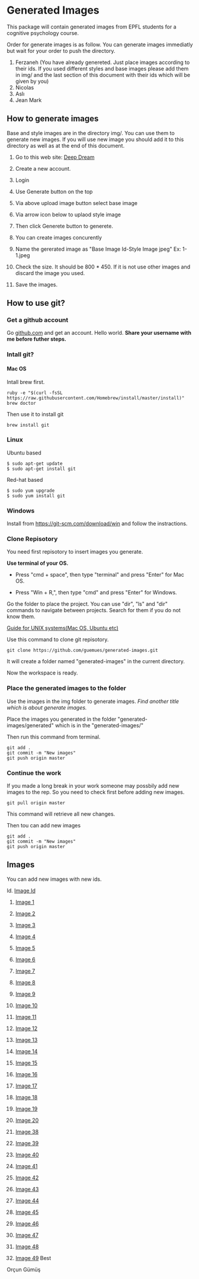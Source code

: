 # Generated Images

This package will contain generated images from EPFL students for a cognitive psychology course.

Order for generate images is as follow. You can generate images immediatly but wait for your order to push the directory.

1. Ferzaneh (You have already genereted. Just place images according to their ids. If you used different styles and base images please add them in img/ and the last section of this document with their ids which will be given by you)
2. Nicolas
3. Aslı
4. Jean Mark


## How to generate images

Base and style images are in the directory img/. You can use them to generate new images. If you will use new image you should add it to this directory as well as at the end of this document.

1. Go to this web site: [Deep Dream](https://deepdreamgenerator.com/)

2. Create a new account.

3. Login

5. Use Generate button on the top

6. Via above upload image button select base image

7. Via arrow icon below to uplaod style image

8. Then click Generete button to generete.

9. You can create images concurently

10. Name the gererated image as "Base Image Id-Style Image jpeg" Ex: 1-1.jpeg

11. Check the size. It should be 800 * 450. If it is not use other images and discard the image you used.

11. Save the images. 

## How to use git?

### Get a github account

Go [github.com](https://github.com/) and get an account. Hello world. 
**Share your username with me before futher steps.**

### Intall git?

#### Mac OS

Intall brew first.

```
ruby -e "$(curl -fsSL https://raw.githubusercontent.com/Homebrew/install/master/install)"
brew doctor
```

Then use it to install git

```
brew install git
```


### Linux
Ubuntu based

```
$ sudo apt-get update
$ sudo apt-get install git
```

Red-hat based

```
$ sudo yum upgrade
$ sudo yum install git
```
### Windows

Install from https://git-scm.com/download/win and follow the instractions.

### Clone Repisotory

You need first repisotory to insert images you generate.


**Use terminal of your OS.** 

* Press "cmd + space", then type "terminal" and press "Enter" for Mac OS.

* Press "Win + R,", then type "cmd" and press "Enter" for Windows.

Go the folder to place the project. You can use "dir", "ls" and "dir" commands to navigate between projects. Search for them if you do not know them.

[Guide for UNIX systems(Mac OS, Ubuntu etc)](https://en.wikibooks.org/wiki/Guide_to_Unix/Commands/File_System_Utilities)

Use this command to clone git repisotory.

```
git clone https://github.com/guemues/generated-images.git
```

It will create a folder named "generated-images" in the current directory. 

Now the workspace is ready.

### Place the generated images to the folder

Use the images in the img folder to generate images. *Find another title which is about generate images.*

Place the images you generated in the folder "generated-images/generated" which is in the "generated-images/"

Then run this command from terminal.

```
git add .
git commit -m "New images"
git push origin master
```

### Continue the work 

If you made a long break in your work someone may possbily add new images to the rep. So you need to check first before adding new images.

```
git pull origin master
```
This command will retrieve all new changes.

Then tou can add new images
```
git add .
git commit -m "New images"
git push origin master
```

## Images

You can add new images with new ids.

Id. [Image Id](link)

1. [Image 1](https://www.google.ch/imgres?imgurl=http%3A%2F%2Fcdn.pcwallart.com%2Fimages%2Fabstract-art-picasso-wallpaper-3.jpg&imgrefurl=http%3A%2F%2Fpcwallart.com%2Fabstract-art-picasso-wallpaper-3.html&docid=PiXPmgeYO4_MqM&tbnid=k7jFi6dHfwaPcM%3A&vet=10ahUKEwiwgNyMj8HXAhULM8AKHUhSCPUQMwjCASgBMAE..i&w=1937&h=2501&bih=776&biw=1439&q=picasso&ved=0ahUKEwiwgNyMj8HXAhULM8AKHUhSCPUQMwjCASgBMAE&iact=mrc&uact=8)

2. [Image 2](https://www.google.ch/imgres?imgurl=http%3A%2F%2Fwww.abs-art.com%2Fimages%2FWassily%2520Kandinsky%2520accent%2520en%2520rose.jpg&imgrefurl=http%3A%2F%2Fwww.abs-art.com%2Findex.php%3Fmain_page%3Dproduct_info%26products_id%3D13&docid=2EfkBW6m1-OEBM&tbnid=bhE2Qmcs2CLmXM%3A&vet=10ahUKEwj_t_31jsHXAhVJM5oKHUpaA9w4ZBAzCCcoJTAl..i&w=1000&h=1200&bih=776&biw=1439&q=kandinsky&ved=0ahUKEwj_t_31jsHXAhVJM5oKHUpaA9w4ZBAzCCcoJTAl&iact=mrc&uact=8)

3. [Image 3](https://www.google.ch/imgres?imgurl=https%3A%2F%2Fwww.reprodart.com%2Fkunst%2Fwassily_kandinsky%2Fthm_kandinsky-several-circles.jpg&imgrefurl=https%3A%2F%2Fwww.reprodart.com%2Fa%2Fwassily-kandinsky.html&docid=c5D4E0cRT2aC9M&tbnid=XohHdgHaodS48M%3A&vet=10ahUKEwi08M_pjsHXAhUrL8AKHXqbCIIQMwigAShYMFg..i&w=593&h=600&bih=776&biw=1439&q=kandinsky&ved=0ahUKEwi08M_pjsHXAhUrL8AKHXqbCIIQMwigAShYMFg&iact=mrc&uact=8)

4. [Image 4](https://www.google.ch/imgres?imgurl=https%3A%2F%2Forig00.deviantart.net%2F9324%2Ff%2F2013%2F152%2F2%2F5%2Flas_musas_de_kandinsky_by_thatcarelessfairy-d67h7bs.jpg&imgrefurl=https%3A%2F%2Fwww.deviantart.com%2Ftag%2Fkandinsky&docid=DApfjExhW7NFVM&tbnid=IVaa_6qKGMwI7M%3A&vet=10ahUKEwi08M_pjsHXAhUrL8AKHXqbCIIQMwhiKBowGg..i&w=2490&h=1754&bih=776&biw=1439&q=kandinsky&ved=0ahUKEwi08M_pjsHXAhUrL8AKHXqbCIIQMwhiKBowGg&iact=mrc&uact=8)

5. [Image 5](https://www.google.ch/imgres?imgurl=http%3A%2F%2Fwww.abs-art.com%2Fimages%2FWassily%2520Kandinsky%2520black%2520and%2520violet%2C%25201923.jpg&imgrefurl=http%3A%2F%2Fwww.abs-art.com%2Findex.php%3Fmain_page%3Dproduct_info%26products_id%3D22&docid=hnFp8wIUzCwguM&tbnid=rocZVCBI6Bp-gM%3A&vet=10ahUKEwi08M_pjsHXAhUrL8AKHXqbCIIQMwhNKA8wDw..i&w=1200&h=900&bih=776&biw=1439&q=kandinsky&ved=0ahUKEwi08M_pjsHXAhUrL8AKHXqbCIIQMwhNKA8wDw&iact=mrc&uact=8)

6. [Image 6](https://www.google.ch/imgres?imgurl=http%3A%2F%2Ffc05.deviantart.net%2Ffs44%2Fi%2F2009%2F081%2F0%2F1%2FKandinsky_Inspired_3_by_Artwyrd.jpg&imgrefurl=https%3A%2F%2Fwww.tes.com%2Flessons%2FUP6VNG9hOyHSFw%2Fwassily-kandinsky&docid=NpQut5pqZF3nFM&tbnid=SsRAQzBIy_3wMM%3A&vet=10ahUKEwi08M_pjsHXAhUrL8AKHXqbCIIQMwhOKBAwEA..i&w=900&h=923&bih=776&biw=1439&q=kandinsky&ved=0ahUKEwi08M_pjsHXAhUrL8AKHXqbCIIQMwhOKBAwEA&iact=mrc&uact=8)

7. [Image 7](https://www.google.ch/imgres?imgurl=http%3A%2F%2Fwww.theartstory.org%2Fimages20%2Fworks%2Fkandinsky_wassily_7.jpg&imgrefurl=http%3A%2F%2Fwww.theartstory.org%2Fartist-kandinsky-wassily.htm&docid=bu0PXmJ5vsa8DM&tbnid=0Dkv0n_vHN6d2M%3A&vet=10ahUKEwi08M_pjsHXAhUrL8AKHXqbCIIQMwhIKAowCg..i&w=392&h=400&bih=776&biw=1439&q=kandinsky&ved=0ahUKEwi08M_pjsHXAhUrL8AKHXqbCIIQMwhIKAowCg&iact=mrc&uact=8)

8. [Image 8](https://www.google.ch/imgres?imgurl=http%3A%2F%2Fd279m997dpfwgl.cloudfront.net%2Fwp%2F2017%2F04%2F0407_Matisse-Mimosa.jpg&imgrefurl=http%3A%2F%2Fwww.wbur.org%2Fartery%2F2017%2F04%2F08%2Fmatisse-in-the-studio&docid=bRCYvvY-WRNbgM&tbnid=wxGkOZUbSPe7xM%3A&vet=10ahUKEwjGw6PSjsHXAhUCAcAKHTI-Am0QMwhmKB4wHg..i&w=1111&h=1700&bih=776&biw=1439&q=matisse&ved=0ahUKEwjGw6PSjsHXAhUCAcAKHTI-Am0QMwhmKB4wHg&iact=mrc&uact=8)

9. [Image 9](https://www.google.ch/imgres?imgurl=http%3A%2F%2Fwww.tate.org.uk%2Fart%2Fimages%2Fwork%2FT%2FT00%2FT00540_10.jpg&imgrefurl=http%3A%2F%2Fwww.tate.org.uk%2Fart%2Fartists%2Fhenri-matisse-1593&docid=_YJhMWSUNaPMhM&tbnid=b3puDhauif6fJM%3A&vet=10ahUKEwjGw6PSjsHXAhUCAcAKHTI-Am0QMwhJKAswCw..i&w=1494&h=1536&bih=776&biw=1439&q=matisse&ved=0ahUKEwjGw6PSjsHXAhUCAcAKHTI-Am0QMwhJKAswCw&iact=mrc&uact=8)

10. [Image 10](https://www.google.ch/imgres?imgurl=https%3A%2F%2Fimages-na.ssl-images-amazon.com%2Fimages%2FI%2F81aQHYeFuTL.jpg&imgrefurl=https%3A%2F%2Fwww.amazon.ca%2FHenri-Matisse-Oasis%2Fdp%2F3863357264&docid=P_heA3K3j6ad6M&tbnid=GAp4J1bTPb4KQM%3A&vet=10ahUKEwjGw6PSjsHXAhUCAcAKHTI-Am0QMwhLKA0wDQ..i&w=1200&h=1544&bih=776&biw=1439&q=matisse&ved=0ahUKEwjGw6PSjsHXAhUCAcAKHTI-Am0QMwhLKA0wDQ&iact=mrc&uact=8)

11. [Image 11](https://www.google.ch/imgres?imgurl=https%3A%2F%2Fcdn.theculturetrip.com%2Fimages%2F56-3689838-9433423871-894e871f16-k.jpg&imgrefurl=https%3A%2F%2Ftheculturetrip.com%2Feurope%2Frussia%2Farticles%2Fthe-5-best-places-to-see-marc-chagall-s-art%2F&docid=Jj22QHo7qs9BiM&tbnid=JncP4WVyvKrxTM%3A&vet=10ahUKEwip_9qjjsHXAhWiKMAKHZqPC_g4ZBAzCGEoXDBc..i&w=668&h=445&bih=776&biw=1439&q=chagall&ved=0ahUKEwip_9qjjsHXAhWiKMAKHZqPC_g4ZBAzCGEoXDBc&iact=mrc&uact=8)

12. [Image 12](https://www.google.ch/imgres?imgurl=https%3A%2F%2Fupload.wikimedia.org%2Fwikipedia%2Fen%2Fa%2Fa1%2FMarc_Chagall%252C_1912%252C_still-life_%2528Nature_morte%2529%252C_oil_on_canvas%252C_private_collection.jpg&imgrefurl=https%3A%2F%2Fen.wikipedia.org%2Fwiki%2FMarc_Chagall&docid=aYIn-uf8nDc0sM&tbnid=lwRqHEReo3EbNM%3A&vet=10ahUKEwily5SZjsHXAhUoLcAKHU3qDnoQMwh7KDMwMw..i&w=849&h=711&bih=776&biw=1439&q=chagall&ved=0ahUKEwily5SZjsHXAhUoLcAKHU3qDnoQMwh7KDMwMw&iact=mrc&uact=8)

13. [Image 13](https://www.google.ch/imgres?imgurl=https%3A%2F%2Fupload.wikimedia.org%2Fwikipedia%2Fen%2F8%2F89%2FMarc_Chagall%252C_1912%252C_Calvary_%2528Golgotha%2529_Christus_gewidmet%252C_oil_on_canvas%252C_174.6_x_192.4_cm%252C_Museum_of_Modern_Art%252C_New_York.jpg&imgrefurl=https%3A%2F%2Fen.wikipedia.org%2Fwiki%2FMarc_Chagall&docid=aYIn-uf8nDc0sM&tbnid=cTVfrqdrMna6hM%3A&vet=10ahUKEwily5SZjsHXAhUoLcAKHU3qDnoQMwg_KAEwAQ..i&w=660&h=604&bih=776&biw=1439&q=chagall&ved=0ahUKEwily5SZjsHXAhUoLcAKHU3qDnoQMwg_KAEwAQ&iact=mrc&uact=8)

14. [Image 14](http://abduzeedo.com/sites/default/files/styles/home_cover/public/originals/4/4_2.png?itok=UPkC_wC1)

15. [Image 15](http://cultura.biografieonline.it/wp-content/uploads/2016/09/Improvvisazione-26-Improvisation-26-Kandinsky-1912-800x445.jpg)

16. [Image 16](https://www.ilquorum.it/wp-content/uploads/2014/12/kandinsky-2.jpg)

17. [Image 17](https://www.google.com/search?sa=G&hl=en-CH&q=mid+20th+century+art&tbm=isch&tbs=simg:CAQSlQEJmV9umUso0vAaiQELEKjU2AQaAggVDAsQsIynCBpiCmAIAxIonRGbEZoRmRGtHJ4RnBGzHqIR_1R-fKZ4phyTwIZo1oTWfNbo61zyUKRowpk_15rVU2SU6SJULLkLYpm6wVe6qiLlb_1iodKGJNr6TABmwaMueQYLhJKttEU_1DlVIAQMCxCOrv4IGgoKCAgBEgQHayiyDA&ved=0ahUKEwjk1eTG1sHZAhWP-6QKHWrDB7AQwg4IJigA&biw=1536&bih=710#imgrc=W4SkGnCol4oZvM:)

18. [Image 18](https://www.google.com/imgres?imgurl=https%3A%2F%2Fi.ytimg.com%2Fvi%2Fohs8caW8PHk%2Fmaxresdefault.jpg&imgrefurl=https%3A%2F%2Fwww.youtube.com%2Fwatch%3Fv%3Dohs8caW8PHk&docid=BTp5wueSAXWbHM&tbnid=adb_QtqdVc8YxM%3A&vet=10ahUKEwjuzIXf2MHZAhUMjqQKHaN3B9AQMwgpKAEwAQ..i&w=1280&h=720&hl=en-CH&bih=710&biw=1536&q=wassily%20kandinsky%20famous%20paintings&ved=0ahUKEwjuzIXf2MHZAhUMjqQKHaN3B9AQMwgpKAEwAQ&iact=mrc&uact=8#h=720&imgdii=YKfdg7Y-ipmAgM:&vet=10ahUKEwjuzIXf2MHZAhUMjqQKHaN3B9AQMwgpKAEwAQ..i&w=1280)

19. [Image 19](https://www.google.com/search?sa=G&hl=en-CH&q=kandinsky+mussorgsky+pictures+exhibition&tbm=isch&tbs=simg:CAQSlQEJ63yEUx7KoasaiQELEKjU2AQaAggVDAsQsIynCBpiCmAIAxIo7xbqFqUR7gu7HPAW6Rb6C_1EW_1AujKbkruCvXPLcroimEJIMkoCmKJxowRVe3YOwfWoxcFJHLk2W9V-mtHKr7z2rOIIwGEPVQeRbMz_1BsuCnMVJisvJ1C1A83IAQMCxCOrv4IGgoKCAgBEgQr5jknDA&ved=0ahUKEwjz5PbB2cHZAhXByqQKHXzUCOMQwg4IJigA&biw=1536&bih=710#imgrc=v26a2Hyf9fit0M:)

20.  [Image 20](https://www.google.com/search?sa=G&hl=en-CH&q=wassily+kandinsky+transverse+line&tbm=isch&tbs=simg:CAQSlQEJCed1g_1imNEIaiQELEKjU2AQaAggVDAsQsIynCBpiCmAIAxIo3hfzA-MJ3Qn8E_1QDrQr8Cc4eiRSfKfk3lCnkI9sknimvI_1AhhynkKRow-np50LtRTV5AbeVAxRmSGTPx2SeYhkApwiCQbalGATAWFAb-5A8irhOsm2FZbjkpIAQMCxCOrv4IGgoKCAgBEgRCytM6DA&ved=0ahUKEwix49zh2cHZAhXF-aQKHadPAMAQwg4IJigA&biw=1536&bih=710#imgrc=OIbl065N8s6A1M:)
38. [Image 38](https://hdwallsource.com/colorful-palette-wallpaper-45019.html)
39. [Image 39](https://www.widewalls.ch/what-is-abstract-art-informel/)
40. [Image 40](http://reibun.skry.info/?p=10064)
41. [Image 41](http://thewallpaper.co/abstract-art-painting-sabina-d-antonio-cafe-delight-cool-artworks-art-wallpapers-for-mac-download-images-1217x728/)
42. [Image 42](http://www.christeas.com/)
43. [Image 43](https://www.pinterest.ch/explore/abstract-art/)
44. [Image 44](https://www.google.com/search?hl=en-CH&q=modern+art&tbm=isch&tbs=simg:CAQSmQEJupWDykhHmKcajQELEKjU2AQaBggVCAEICQwLELCMpwgaYgpgCAMSKL4e_1R_1AHoMXgBebEcse_1B-mF8YelCnfKNsknym6OuAomjX5N_1AhnikaMEUQT2CiADD7h2C9Iob1js0Uue1qLAPXHmKvSA7LvaDC8j4FYJJgTDhvTNr9OYtdMSAEDAsQjq7-CBoKCggIARIEx0rHdgw&sa=X&ved=0ahUKEwjRoLSKwN3ZAhXhAsAKHfDxD60Qwg4IJigA&biw=1536&bih=710&dpr=1.25)
45. [Image 45](https://www.google.com/search?hl=en-CH&q=Sculpture&tbm=isch&tbs=simg:CAQSlwEJnaaPfSd_1WZEaiwELEKjU2AQaBAgVCAIMCxCwjKcIGmIKYAgDEijDF8UKxxeSDMIX0QrKCuYKgQTSCvY19zXeKpQp4CfZIv815TiHNro6GjBNH3k3NTkdtgjFFFPPtOtpj3-Gim2FiOTezKCxZt2_1twFby0I423DlcQ0zuGegSt8gBAwLEI6u_1ggaCgoICAESBGO0MzMM&sa=X&ved=0ahUKEwiRu5DGwN3ZAhWBXMAKHZoNA3QQwg4IJigA&biw=1536&bih=710)
46. [Image 46](https://www.google.com/search?sa=G&hl=en-CH&q=spiritual+art+paintings&tbm=isch&tbs=simg:CAQSmQEJGc--oFnYQl8ajQELEKjU2AQaBggVCAUICAwLELCMpwgaYgpgCAMSKKAL7QuKBOEWlAmfC6YXgxe-HpEE3yi6OpQp4CjWLNgh2yTWPpMp2SwaMP5XT-jrQ31iypOicRDe0bl99m7JC7fMGMNYYmuVuyiisqYqWhfr5-AtzWcP2slucyAEDAsQjq7-CBoKCggIARIE5vbjdAw&ved=0ahUKEwiChf3awN3ZAhXoCMAKHaXoBgkQwg4IJigA&biw=1536&bih=710)
47. [Image 47](https://www.google.com/search?hl=en-CH&q=example+of+abstract+art+paintings&tbm=isch&tbs=simg:CAQSlQEJ9AxGFZ1a4Q8aiQELEKjU2AQaAggVDAsQsIynCBpiCmAIAxIoqReUCf0V5AieC_1wViAvfFo8JhgvfKLo61j7DIr032CG7OtkslCnSKBowXKB6tHYgKVQvNE-yJEZBAjpYPFhUVZocQik7_1GUcWr8yPlrrfoHNjAFJ5VVTvn5OIAQMCxCOrv4IGgoKCAgBEgRFEqilDA&sa=X&ved=0ahUKEwjT_4f9wN3ZAhUBCcAKHdOqBr0Qwg4IJigA&biw=1536&bih=710)
48. [Image 48](https://www.google.com/search?sa=G&hl=en-CH&q=abstract+art+emotion&tbm=isch&tbs=simg:CAQSlQEJuKJgLy_1RPSMaiQELEKjU2AQaAggVDAsQsIynCBpiCmAIAxIovh7LHr8e3RfMHtwX_1B_1UHv0fvB7wIZo1nymUKbgr5Cm3K6E1tieqORowFmSv3MFdeS98yNci4zwR9NaiemJy9RDWj6UNsOTyOSHsg_1Je1hotTsn2yjeiVibLIAQMCxCOrv4IGgoKCAgBEgSFsEHiDA&ved=0ahUKEwiIj96Owd3ZAhViFMAKHR-1ClgQwg4IJigA&biw=1536&bih=710)
49. [Image 49](https://www.google.com/search?sa=G&hl=en-CH&q=Oil+painting&tbm=isch&tbs=simg:CAQSlQEJlXQgoCGLy8EaiQELEKjU2AQaAggVDAsQsIynCBpiCmAIAxIovh61A7YDphePCasX2AjfCb8euh6UKfAh3yiFI7gn4CH5N7Mq4CiaNRowSIEvtIs3XmumCyI1E4uA56948SR4z-rlYitTTEfHpMLuJckfuQDUNxMySTSyH2hkIAQMCxCOrv4IGgoKCAgBEgTZql5cDA&ved=0ahUKEwiYsMGkwd3ZAhVjDcAKHZsYAJcQwg4IJigA&biw=1536&bih=710)
Best

Orçun Gümüş
